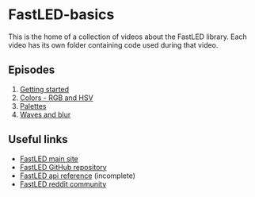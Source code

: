# FastLED-basics
This is the home of a collection of videos about the FastLED library. Each video has its own folder containing code used during that video.
## Episodes
1. [Getting started](https://github.com/s-marley/FastLED-basics/tree/main/1.%20Getting%20started)
2. [Colors - RGB and HSV](https://github.com/s-marley/FastLED-basics/tree/main/2.%20Colors%20-%20RGB%20and%20HSV)
3. [Palettes](https://github.com/s-marley/FastLED-basics/tree/main/3.%20Palettes)
4. [Waves and blur](https://github.com/s-marley/FastLED-basics/tree/main/4.%20Waves%20and%20blur)
## Useful links
- [FastLED main site](http://fastled.io/)
- [FastLED GitHub repository](https://github.com/FastLED/FastLED)
- [FastLED api reference](http://fastled.io/docs/3.1/) (incomplete)
- [FastLED reddit community](https://www.reddit.com/r/FastLED/)
